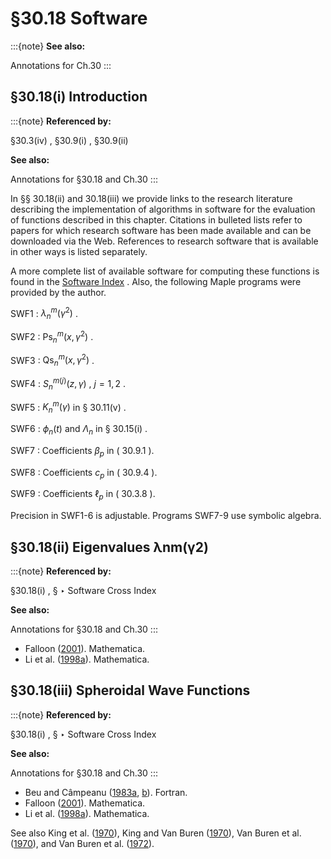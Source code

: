 # §30.18 Software

:::{note}
**See also:**

Annotations for Ch.30
:::


## §30.18(i) Introduction

:::{note}
**Referenced by:**

§30.3(iv) , §30.9(i) , §30.9(ii)

**See also:**

Annotations for §30.18 and Ch.30
:::

In §§ 30.18(ii) and 30.18(iii) we provide links to the research literature describing the implementation of algorithms in software for the evaluation of functions described in this chapter. Citations in bulleted lists refer to papers for which research software has been made available and can be downloaded via the Web. References to research software that is available in other ways is listed separately.

A more complete list of available software for computing these functions is found in the [Software Index](./software/index.md) . Also, the following Maple programs were provided by the author.

SWF1 : $\lambda^{m}_{n}\left(\gamma^{2}\right)$ .

SWF2 : $\mathsf{Ps}^{m}_{n}\left(x,\gamma^{2}\right)$ .

SWF3 : $\mathsf{Qs}^{m}_{n}\left(x,\gamma^{2}\right)$ .

SWF4 : $S^{m(j)}_{n}\left(z,\gamma\right)$ , $j=1,2$ .

SWF5 : $K_{n}^{m}(\gamma)$ in § 30.11(v) .

SWF6 : $\phi_{n}(t)$ and $\Lambda_{n}$ in § 30.15(i) .

SWF7 : Coefficients $\beta_{p}$ in ( 30.9.1 ).

SWF8 : Coefficients $c_{p}$ in ( 30.9.4 ).

SWF9 : Coefficients $\ell_{p}$ in ( 30.3.8 ).

Precision in SWF1-6 is adjustable. Programs SWF7-9 use symbolic algebra.


## §30.18(ii) Eigenvalues λnm⁡(γ2)

:::{note}
**Referenced by:**

§30.18(i) , § ‣ Software Cross Index

**See also:**

Annotations for §30.18 and Ch.30
:::

* Falloon ([2001](./bib/F.html#bib773 "Theory and Computation of Spheroidal Harmonics with General Arguments")). Mathematica.
* Li et al. ([1998a](./bib/L.html#bib1433 "Computations of spheroidal harmonics with complex arguments: A review with an algorithm")). Mathematica.


## §30.18(iii) Spheroidal Wave Functions

:::{note}
**Referenced by:**

§30.18(i) , § ‣ Software Cross Index

**See also:**

Annotations for §30.18 and Ch.30
:::

* Beu and Câmpeanu ([1983a](./bib/B.html#bib271 "Prolate angular spheroidal wave functions"), [b](./bib/B.html#bib272 "Prolate radial spheroidal wave functions")). Fortran.
* Falloon ([2001](./bib/F.html#bib773 "Theory and Computation of Spheroidal Harmonics with General Arguments")). Mathematica.
* Li et al. ([1998a](./bib/L.html#bib1433 "Computations of spheroidal harmonics with complex arguments: A review with an algorithm")). Mathematica.

See also King et al. ([1970](./bib/K.html#bib1271 "A Fortran computer program for calculating the prolate spheroidal radial functions of the first and second kind and their first derivatives")), King and Van Buren ([1970](./bib/K.html#bib1272 "A Fortran computer program for calculating the prolate and oblate angle functions of the first kind and their first and second derivatives")), Van Buren et al. ([1970](./bib/V.html#bib2304 "A Fortran computer program for calculating the oblate spheroidal radial functions of the first and second kind and their first derivatives")), and Van Buren et al. ([1972](./bib/V.html#bib2305 "Calculation of spheroidal wave functions")).
